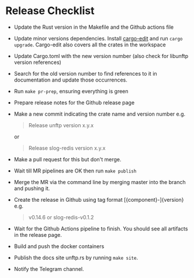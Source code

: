 # Release Checklist

* Update the Rust version in the Makefile and the Github actions file
* Update minor versions dependencies. Install [cargo-edit](https://crates.io/crates/cargo-edit) and run `cargo upgrade`.
  Cargo-edit also covers all the crates in the workspace
* Update Cargo.toml with the new version number (also check for libunftp version references)
* Search for the old version number to find references to it in documentation and update those occurrences.
* Run `make pr-prep`, ensuring everything is green
* Prepare release notes for the Github release page
* Make a new commit indicating the crate name and version number e.g.
  > Release unftp version x.y.x

  or

  > Release slog-redis version x.y.x
* Make a pull request for this but don't merge.
* Wait till MR pipelines are OK then run `make publish`
* Merge the MR via the command line by merging master into the branch and pushing it.
* Create the release in Github using tag format \[{component}-\]{version} e.g.
  > v0.14.6
  or
  > slog-redis-v0.1.2
* Wait for the Github Actions pipeline to finish. You should see all artifacts in the release page.
* Build and push the docker containers
* Publish the docs site unftp.rs by running `make site`.
* Notify the Telegram channel.
